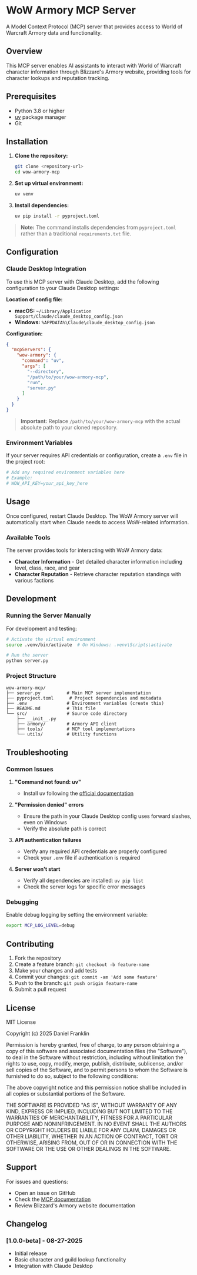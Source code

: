 # WoW Armory MCP Server

A Model Context Protocol (MCP) server that provides access to World of Warcraft Armory data and functionality.

## Overview

This MCP server enables AI assistants to interact with World of Warcraft character information through Blizzard's Armory website, providing tools for character lookups and reputation tracking.

## Prerequisites

- Python 3.8 or higher
- [uv](https://docs.astral.sh/uv/) package manager
- Git

## Installation

1. **Clone the repository:**

   ```bash
   git clone <repository-url>
   cd wow-armory-mcp
   ```

2. **Set up virtual environment:**

   ```bash
   uv venv
   ```

3. **Install dependencies:**
   ```bash
   uv pip install -r pyproject.toml
   ```

> **Note:** The command installs dependencies from `pyproject.toml` rather than a traditional `requirements.txt` file.

## Configuration

### Claude Desktop Integration

To use this MCP server with Claude Desktop, add the following configuration to your Claude Desktop settings:

**Location of config file:**

- **macOS:** `~/Library/Application Support/Claude/claude_desktop_config.json`
- **Windows:** `%APPDATA%\Claude\claude_desktop_config.json`

**Configuration:**

```json
{
  "mcpServers": {
    "wow-armory": {
      "command": "uv",
      "args": [
        "--directory",
        "/path/to/your/wow-armory-mcp",
        "run",
        "server.py"
      ]
    }
  }
}
```

> **Important:** Replace `/path/to/your/wow-armory-mcp` with the actual absolute path to your cloned repository.

### Environment Variables

If your server requires API credentials or configuration, create a `.env` file in the project root:

```bash
# Add any required environment variables here
# Example:
# WOW_API_KEY=your_api_key_here
```

## Usage

Once configured, restart Claude Desktop. The WoW Armory server will automatically start when Claude needs to access WoW-related information.

### Available Tools

The server provides tools for interacting with WoW Armory data:

- **Character Information** - Get detailed character information including level, class, race, and gear
- **Character Reputation** - Retrieve character reputation standings with various factions

## Development

### Running the Server Manually

For development and testing:

```bash
# Activate the virtual environment
source .venv/bin/activate  # On Windows: .venv\Scripts\activate

# Run the server
python server.py
```

### Project Structure

```
wow-armory-mcp/
├── server.py          # Main MCP server implementation
├── pyproject.toml      # Project dependencies and metadata
├── .env               # Environment variables (create this)
├── README.md          # This file
└── src/               # Source code directory
    ├── __init__.py
    ├── armory/        # Armory API client
    ├── tools/         # MCP tool implementations
    └── utils/         # Utility functions
```

## Troubleshooting

### Common Issues

1. **"Command not found: uv"**

   - Install uv following the [official documentation](https://docs.astral.sh/uv/)

2. **"Permission denied" errors**

   - Ensure the path in your Claude Desktop config uses forward slashes, even on Windows
   - Verify the absolute path is correct

3. **API authentication failures**

   - Verify any required API credentials are properly configured
   - Check your `.env` file if authentication is required

4. **Server won't start**
   - Verify all dependencies are installed: `uv pip list`
   - Check the server logs for specific error messages

### Debugging

Enable debug logging by setting the environment variable:

```bash
export MCP_LOG_LEVEL=debug
```

## Contributing

1. Fork the repository
2. Create a feature branch: `git checkout -b feature-name`
3. Make your changes and add tests
4. Commit your changes: `git commit -am 'Add some feature'`
5. Push to the branch: `git push origin feature-name`
6. Submit a pull request

## License

MIT License

Copyright (c) 2025 Daniel Franklin

Permission is hereby granted, free of charge, to any person obtaining a copy
of this software and associated documentation files (the "Software"), to deal
in the Software without restriction, including without limitation the rights
to use, copy, modify, merge, publish, distribute, sublicense, and/or sell
copies of the Software, and to permit persons to whom the Software is
furnished to do so, subject to the following conditions:

The above copyright notice and this permission notice shall be included in all
copies or substantial portions of the Software.

THE SOFTWARE IS PROVIDED "AS IS", WITHOUT WARRANTY OF ANY KIND, EXPRESS OR
IMPLIED, INCLUDING BUT NOT LIMITED TO THE WARRANTIES OF MERCHANTABILITY,
FITNESS FOR A PARTICULAR PURPOSE AND NONINFRINGEMENT. IN NO EVENT SHALL THE
AUTHORS OR COPYRIGHT HOLDERS BE LIABLE FOR ANY CLAIM, DAMAGES OR OTHER
LIABILITY, WHETHER IN AN ACTION OF CONTRACT, TORT OR OTHERWISE, ARISING FROM,
OUT OF OR IN CONNECTION WITH THE SOFTWARE OR THE USE OR OTHER DEALINGS IN THE
SOFTWARE.

## Support

For issues and questions:

- Open an issue on GitHub
- Check the [MCP documentation](https://spec.modelcontextprotocol.io/)
- Review Blizzard's Armory website documentation

## Changelog

### [1.0.0-beta] - 08-27-2025

- Initial release
- Basic character and guild lookup functionality
- Integration with Claude Desktop
